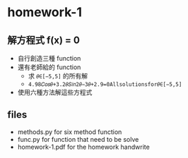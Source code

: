 # homework-1

## 解方程式 f(x) = 0

* 自行創造三種 function
* 還有老師給的 function
	* 求 `𝜃∈[−5,5]` 的所有解
	* `4.98𝐶𝑜𝑠𝜃+3.2𝜃𝑆𝑖𝑛2𝜃−3𝜃+2.9=0Allsolutionsfor𝜃∈[−5,5]`
* 使用六種方法解這些方程式

## files

* methods.py for six method function
* func.py for function that need to be solve
* homework-1.pdf for the homework handwrite
